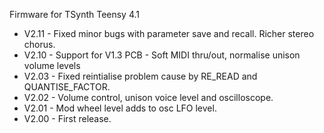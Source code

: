 Firmware for TSynth Teensy 4.1

- V2.11 - Fixed minor bugs with parameter save and recall. Richer stereo chorus.
- V2.10 - Support for V1.3 PCB - Soft MIDI thru/out, normalise unison volume levels
- V2.03 - Fixed reintialise problem cause by RE_READ and QUANTISE_FACTOR.
- V2.02 - Volume control, unison voice level and oscilloscope.
- V2.01 - Mod wheel level adds to osc LFO level.
- V2.00 - First release.
